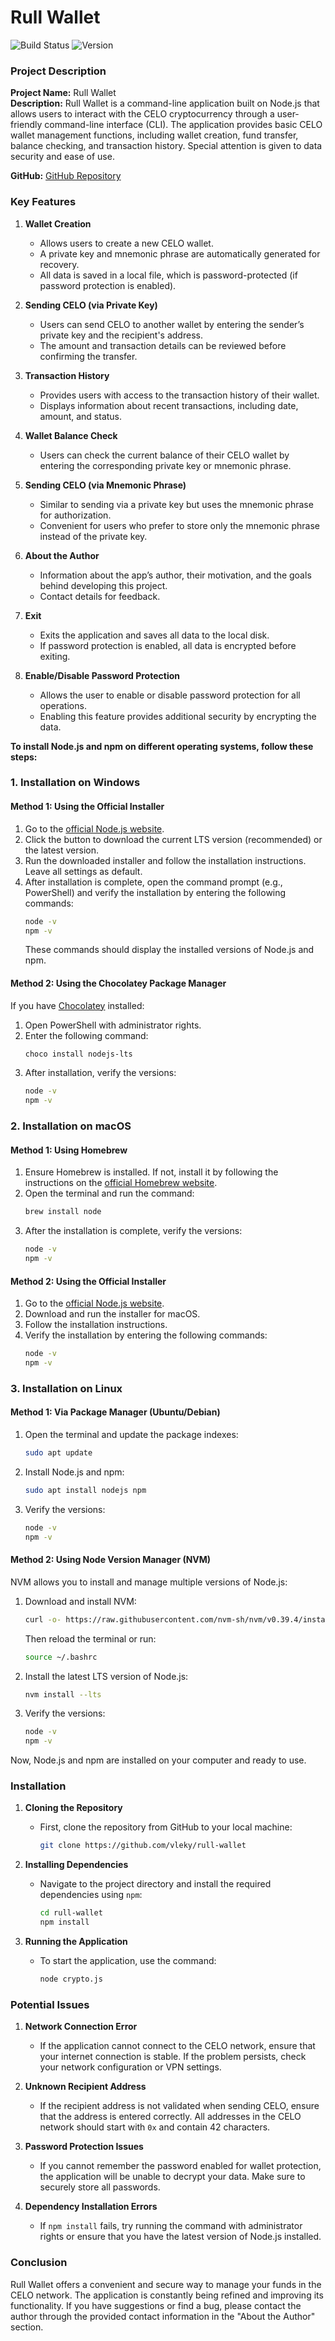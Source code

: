 # Rull Wallet

![Build Status](https://img.shields.io/badge/build-success-green.svg)
![Version](https://img.shields.io/badge/version-7.0.1-blue.svg)

### Project Description

**Project Name:** Rull Wallet  
**Description:** Rull Wallet is a command-line application built on Node.js that allows users to interact with the CELO cryptocurrency through a user-friendly command-line interface (CLI). The application provides basic CELO wallet management functions, including wallet creation, fund transfer, balance checking, and transaction history. Special attention is given to data security and ease of use.

**GitHub:** [GitHub Repository](https://github.com/vleky/rull-wallet)

### Key Features

1. **Wallet Creation**
   - Allows users to create a new CELO wallet.
   - A private key and mnemonic phrase are automatically generated for recovery.
   - All data is saved in a local file, which is password-protected (if password protection is enabled).

2. **Sending CELO (via Private Key)**
   - Users can send CELO to another wallet by entering the sender’s private key and the recipient's address.
   - The amount and transaction details can be reviewed before confirming the transfer.

3. **Transaction History**
   - Provides users with access to the transaction history of their wallet.
   - Displays information about recent transactions, including date, amount, and status.

4. **Wallet Balance Check**
   - Users can check the current balance of their CELO wallet by entering the corresponding private key or mnemonic phrase.

5. **Sending CELO (via Mnemonic Phrase)**
   - Similar to sending via a private key but uses the mnemonic phrase for authorization.
   - Convenient for users who prefer to store only the mnemonic phrase instead of the private key.

6. **About the Author**
   - Information about the app’s author, their motivation, and the goals behind developing this project.
   - Contact details for feedback.

7. **Exit**
   - Exits the application and saves all data to the local disk.
   - If password protection is enabled, all data is encrypted before exiting.

8. **Enable/Disable Password Protection**
   - Allows the user to enable or disable password protection for all operations.
   - Enabling this feature provides additional security by encrypting the data.

**To install Node.js and npm on different operating systems, follow these steps:**

### 1. Installation on **Windows**

#### Method 1: Using the Official Installer
1. Go to the [official Node.js website](https://nodejs.org/en).
2. Click the button to download the current LTS version (recommended) or the latest version.
3. Run the downloaded installer and follow the installation instructions. Leave all settings as default.
4. After installation is complete, open the command prompt (e.g., PowerShell) and verify the installation by entering the following commands:
   ```bash
   node -v
   npm -v
   ```
   These commands should display the installed versions of Node.js and npm.

#### Method 2: Using the Chocolatey Package Manager
If you have [Chocolatey](https://chocolatey.org/) installed:
1. Open PowerShell with administrator rights.
2. Enter the following command:
   ```bash
   choco install nodejs-lts
   ```
3. After installation, verify the versions:
   ```bash
   node -v
   npm -v
   ```

### 2. Installation on **macOS**

#### Method 1: Using Homebrew
1. Ensure Homebrew is installed. If not, install it by following the instructions on the [official Homebrew website](https://brew.sh/).
2. Open the terminal and run the command:
   ```bash
   brew install node
   ```
3. After the installation is complete, verify the versions:
   ```bash
   node -v
   npm -v
   ```

#### Method 2: Using the Official Installer
1. Go to the [official Node.js website](https://nodejs.org/en).
2. Download and run the installer for macOS.
3. Follow the installation instructions.
4. Verify the installation by entering the following commands:
   ```bash
   node -v
   npm -v
   ```

### 3. Installation on **Linux**

#### Method 1: Via Package Manager (Ubuntu/Debian)
1. Open the terminal and update the package indexes:
   ```bash
   sudo apt update
   ```
2. Install Node.js and npm:
   ```bash
   sudo apt install nodejs npm
   ```
3. Verify the versions:
   ```bash
   node -v
   npm -v
   ```

#### Method 2: Using Node Version Manager (NVM)
NVM allows you to install and manage multiple versions of Node.js:
1. Download and install NVM:
   ```bash
   curl -o- https://raw.githubusercontent.com/nvm-sh/nvm/v0.39.4/install.sh | bash
   ```
   Then reload the terminal or run:
   ```bash
   source ~/.bashrc
   ```
2. Install the latest LTS version of Node.js:
   ```bash
   nvm install --lts
   ```
3. Verify the versions:
   ```bash
   node -v
   npm -v
   ```

Now, Node.js and npm are installed on your computer and ready to use.

### Installation
1. **Cloning the Repository**
   - First, clone the repository from GitHub to your local machine:
     ```bash
     git clone https://github.com/vleky/rull-wallet
     ```

2. **Installing Dependencies**
   - Navigate to the project directory and install the required dependencies using `npm`:
     ```bash
     cd rull-wallet
     npm install
     ```

3. **Running the Application**
   - To start the application, use the command:
     ```bash
     node crypto.js
     ```

### Potential Issues

1. **Network Connection Error**
   - If the application cannot connect to the CELO network, ensure that your internet connection is stable. If the problem persists, check your network configuration or VPN settings.

2. **Unknown Recipient Address**
   - If the recipient address is not validated when sending CELO, ensure that the address is entered correctly. All addresses in the CELO network should start with `0x` and contain 42 characters.

3. **Password Protection Issues**
   - If you cannot remember the password enabled for wallet protection, the application will be unable to decrypt your data. Make sure to securely store all passwords.

4. **Dependency Installation Errors**
   - If `npm install` fails, try running the command with administrator rights or ensure that you have the latest version of Node.js installed.

### Conclusion

Rull Wallet offers a convenient and secure way to manage your funds in the CELO network. The application is constantly being refined and improving its functionality. If you have suggestions or find a bug, please contact the author through the provided contact information in the "About the Author" section.
